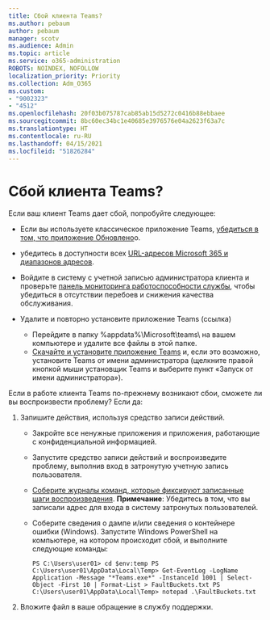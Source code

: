 ```yaml
---
title: Сбой клиента Teams?
ms.author: pebaum
author: pebaum
manager: scotv
ms.audience: Admin
ms.topic: article
ms.service: o365-administration
ROBOTS: NOINDEX, NOFOLLOW
localization_priority: Priority
ms.collection: Adm_O365
ms.custom:
- "9002323"
- "4512"
ms.openlocfilehash: 20f03b075787cab85ab15d5272c0416b88ebbaee
ms.sourcegitcommit: 8bc60ec34bc1e40685e3976576e04a2623f63a7c
ms.translationtype: HT
ms.contentlocale: ru-RU
ms.lasthandoff: 04/15/2021
ms.locfileid: "51826284"
---
```

# <a name="teams-client-crashing"></a>Сбой клиента Teams?

Если ваш клиент Teams дает сбой, попробуйте следующее:

- Если вы используете классическое приложение Teams, [убедиться в том, что приложение Обновлено](https://support.office.com/article/Update-Microsoft-Teams-535a8e4b-45f0-4f6c-8b3d-91bca7a51db1)о.

- убедитесь в доступности всех [URL-адресов Microsoft 365 и диапазонов адресов](https://docs.microsoft.com/microsoftteams/connectivity-issues).

- Войдите в систему с учетной записью администратора клиента и проверьте [панель мониторинга работоспособности службы](https://docs.microsoft.com/office365/enterprise/view-service-health), чтобы убедиться в отсутствии перебоев и снижения качества обслуживания.

- Удалите и повторно установите приложение Teams (ссылка)
    - Перейдите в папку %appdata%\Microsoft\teams\ на вашем компьютере и удалите все файлы в этой папке.
    - [Скачайте и установите приложение Teams](https://www.microsoft.com/microsoft-365/microsoft-teams/group-chat-software#office-DesktopAppDownload-ofoushy) и, если это возможно, установите Teams от имени администратора (щелкните правой кнопкой мыши установщик Teams и выберите пункт «Запуск от имени администратора»).

Если в работе клиента Teams по-прежнему возникают сбои, сможете ли вы воспроизвести проблему? Если да:

1. Запишите действия, используя средство записи действий.
    - Закройте все ненужные приложения и приложения, работающие с конфиденциальной информацией.
    - Запустите средство записи действий и воспроизведите проблему, выполнив вход в затронутую учетную запись пользователя.
    - [Соберите журналы команд, которые фиксируют записанные шаги воспроизведения](https://docs.microsoft.com/microsoftteams/log-files). **Примечание**: Убедитесь в том, что вы записали адрес для входа в систему затронутых пользователей.
    - Соберите сведения о дампе и/или сведения о контейнере ошибки (Windows). Запустите Windows PowerShell на компьютере, на котором происходит сбой, и выполните следующие команды:

        `
        PS C:\Users\user01> cd $env:temp
        PS C:\Users\user01\AppData\Local\Temp> Get-EventLog -LogName Application -Message "*Teams.exe*" -InstanceId 1001 | Select-Object -First 10 | Format-List > FaultBuckets.txt
        PS C:\Users\user01\AppData\Local\Temp> notepad .\FaultBuckets.txt
        `
    
2. Вложите файл в ваше обращение в службу поддержки.
